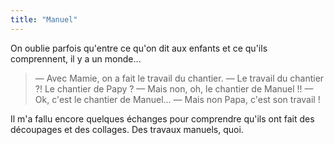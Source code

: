 ```yaml
---
title: "Manuel"
---
```


On oublie parfois qu'entre ce qu'on dit aux enfants et ce qu'ils comprennent, il y a un monde…

<!-- more -->

> — Avec Mamie, on a fait le travail du chantier.
> — Le travail du chantier ?! Le chantier de Papy ?
> — Mais non, oh, le chantier de Manuel !! 
> — Ok, c'est le chantier de Manuel…
> — Mais non Papa, c'est son travail !

Il m'a fallu encore quelques échanges pour comprendre qu'ils ont fait des découpages et des collages. Des travaux manuels, quoi.
